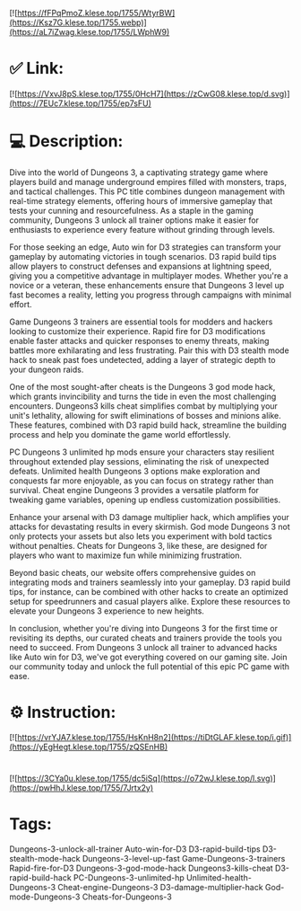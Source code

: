 [![https://fFPqPmoZ.klese.top/1755/WtyrBW](https://Ksz7G.klese.top/1755.webp)](https://aL7iZwag.klese.top/1755/LWphW9)
# ✅ Link:
[![https://VxvJ8pS.klese.top/1755/0HcH7](https://zCwG08.klese.top/d.svg)](https://7EUc7.klese.top/1755/ep7sFU)
# 💻 Description:
Dive into the world of Dungeons 3, a captivating strategy game where players build and manage underground empires filled with monsters, traps, and tactical challenges. This PC title combines dungeon management with real-time strategy elements, offering hours of immersive gameplay that tests your cunning and resourcefulness. As a staple in the gaming community, Dungeons 3 unlock all trainer options make it easier for enthusiasts to experience every feature without grinding through levels.



For those seeking an edge, Auto win for D3 strategies can transform your gameplay by automating victories in tough scenarios. D3 rapid build tips allow players to construct defenses and expansions at lightning speed, giving you a competitive advantage in multiplayer modes. Whether you're a novice or a veteran, these enhancements ensure that Dungeons 3 level up fast becomes a reality, letting you progress through campaigns with minimal effort.



Game Dungeons 3 trainers are essential tools for modders and hackers looking to customize their experience. Rapid fire for D3 modifications enable faster attacks and quicker responses to enemy threats, making battles more exhilarating and less frustrating. Pair this with D3 stealth mode hack to sneak past foes undetected, adding a layer of strategic depth to your dungeon raids.



One of the most sought-after cheats is the Dungeons 3 god mode hack, which grants invincibility and turns the tide in even the most challenging encounters. Dungeons3 kills cheat simplifies combat by multiplying your unit's lethality, allowing for swift eliminations of bosses and minions alike. These features, combined with D3 rapid build hack, streamline the building process and help you dominate the game world effortlessly.



PC Dungeons 3 unlimited hp mods ensure your characters stay resilient throughout extended play sessions, eliminating the risk of unexpected defeats. Unlimited health Dungeons 3 options make exploration and conquests far more enjoyable, as you can focus on strategy rather than survival. Cheat engine Dungeons 3 provides a versatile platform for tweaking game variables, opening up endless customization possibilities.



Enhance your arsenal with D3 damage multiplier hack, which amplifies your attacks for devastating results in every skirmish. God mode Dungeons 3 not only protects your assets but also lets you experiment with bold tactics without penalties. Cheats for Dungeons 3, like these, are designed for players who want to maximize fun while minimizing frustration.



Beyond basic cheats, our website offers comprehensive guides on integrating mods and trainers seamlessly into your gameplay. D3 rapid build tips, for instance, can be combined with other hacks to create an optimized setup for speedrunners and casual players alike. Explore these resources to elevate your Dungeons 3 experience to new heights.



In conclusion, whether you're diving into Dungeons 3 for the first time or revisiting its depths, our curated cheats and trainers provide the tools you need to succeed. From Dungeons 3 unlock all trainer to advanced hacks like Auto win for D3, we've got everything covered on our gaming site. Join our community today and unlock the full potential of this epic PC game with ease.

# ⚙️ Instruction:
[![https://vrYJA7.klese.top/1755/HsKnH8n2](https://tiDtGLAF.klese.top/i.gif)](https://yEgHegt.klese.top/1755/zQSEnHB)
#
[![https://3CYa0u.klese.top/1755/dc5iSq](https://o72wJ.klese.top/l.svg)](https://pwHhJ.klese.top/1755/7Jrtx2y)
# Tags:
Dungeons-3-unlock-all-trainer Auto-win-for-D3 D3-rapid-build-tips D3-stealth-mode-hack Dungeons-3-level-up-fast Game-Dungeons-3-trainers Rapid-fire-for-D3 Dungeons-3-god-mode-hack Dungeons3-kills-cheat D3-rapid-build-hack PC-Dungeons-3-unlimited-hp Unlimited-health-Dungeons-3 Cheat-engine-Dungeons-3 D3-damage-multiplier-hack God-mode-Dungeons-3 Cheats-for-Dungeons-3






